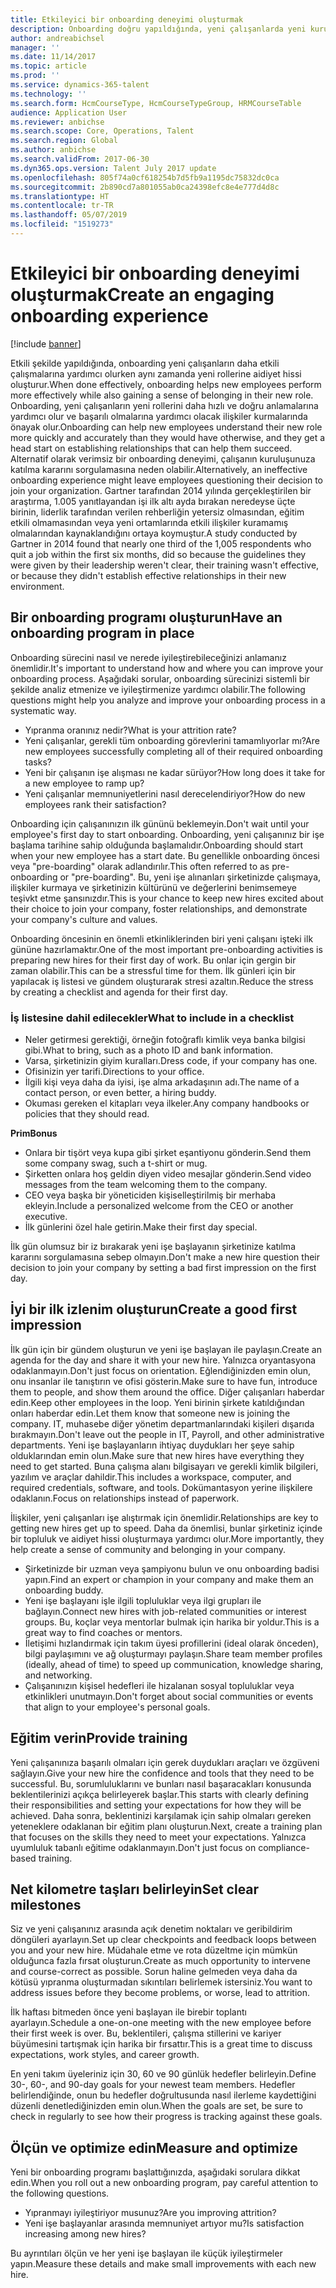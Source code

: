 ```yaml
---
title: Etkileyici bir onboarding deneyimi oluşturmak
description: Onboarding doğru yapıldığında, yeni çalışanlarda yeni kuruluşlarına ait oldukları hissini oluşturur.
author: andreabichsel
manager: ''
ms.date: 11/14/2017
ms.topic: article
ms.prod: ''
ms.service: dynamics-365-talent
ms.technology: ''
ms.search.form: HcmCourseType, HcmCourseTypeGroup, HRMCourseTable
audience: Application User
ms.reviewer: anbichse
ms.search.scope: Core, Operations, Talent
ms.search.region: Global
ms.author: anbichse
ms.search.validFrom: 2017-06-30
ms.dyn365.ops.version: Talent July 2017 update
ms.openlocfilehash: 805f74a0cf618254b7d5fb9a1195dc75832dc0ca
ms.sourcegitcommit: 2b890cd7a801055ab0ca24398efc8e4e777d4d8c
ms.translationtype: HT
ms.contentlocale: tr-TR
ms.lasthandoff: 05/07/2019
ms.locfileid: "1519273"
---
```

# <a name="create-an-engaging-onboarding-experience"></a><span data-ttu-id="17823-103">Etkileyici bir onboarding deneyimi oluşturmak</span><span class="sxs-lookup"><span data-stu-id="17823-103">Create an engaging onboarding experience</span></span>

[!include [banner](includes/banner.md)]

<span data-ttu-id="17823-104">Etkili şekilde yapıldığında, onboarding yeni çalışanların daha etkili çalışmalarına yardımcı olurken aynı zamanda yeni rollerine aidiyet hissi oluşturur.</span><span class="sxs-lookup"><span data-stu-id="17823-104">When done effectively, onboarding helps new employees perform more effectively while also gaining a sense of belonging in their new role.</span></span> <span data-ttu-id="17823-105">Onboarding, yeni çalışanların yeni rollerini daha hızlı ve doğru anlamalarına yardımcı olur ve başarılı olmalarına yardımcı olacak ilişkiler kurmalarında önayak olur.</span><span class="sxs-lookup"><span data-stu-id="17823-105">Onboarding can help new employees understand their new role more quickly and accurately than they would have otherwise, and they get a head start on establishing relationships that can help them succeed.</span></span> <span data-ttu-id="17823-106">Alternatif olarak verimsiz bir onboarding deneyimi, çalışanın kuruluşunuza katılma kararını sorgulamasına neden olabilir.</span><span class="sxs-lookup"><span data-stu-id="17823-106">Alternatively, an ineffective onboarding experience might leave employees questioning their decision to join your organization.</span></span> <span data-ttu-id="17823-107">Gartner tarafından 2014 yılında gerçekleştirilen bir araştırma, 1.005 yanıtlayandan işi ilk altı ayda bırakan neredeyse üçte birinin, liderlik tarafından verilen rehberliğin yetersiz olmasından, eğitim etkili olmamasından veya yeni ortamlarında etkili ilişkiler kuramamış olmalarından kaynaklandığını ortaya koymuştur.</span><span class="sxs-lookup"><span data-stu-id="17823-107">A study conducted by Gartner in 2014 found that nearly one third of the 1,005 respondents who quit a job within the first six months, did so because the guidelines they were given by their leadership weren't clear, their training wasn't effective, or because they didn't establish effective relationships in their new environment.</span></span>

## <a name="have-an-onboarding-program-in-place"></a><span data-ttu-id="17823-108">Bir onboarding programı oluşturun</span><span class="sxs-lookup"><span data-stu-id="17823-108">Have an onboarding program in place</span></span>
<span data-ttu-id="17823-109">Onboarding sürecini nasıl ve nerede iyileştirebileceğinizi anlamanız önemlidir.</span><span class="sxs-lookup"><span data-stu-id="17823-109">It's important to understand how and where you can improve your onboarding process.</span></span> <span data-ttu-id="17823-110">Aşağıdaki sorular, onboarding sürecinizi sistemli bir şekilde analiz etmenize ve iyileştirmenize yardımcı olabilir.</span><span class="sxs-lookup"><span data-stu-id="17823-110">The following questions might help you analyze and improve your onboarding process in a systematic way.</span></span>

- <span data-ttu-id="17823-111">Yıpranma oranınız nedir?</span><span class="sxs-lookup"><span data-stu-id="17823-111">What is your attrition rate?</span></span>
- <span data-ttu-id="17823-112">Yeni çalışanlar, gerekli tüm onboarding görevlerini tamamlıyorlar mı?</span><span class="sxs-lookup"><span data-stu-id="17823-112">Are new employees successfully completing all of their required onboarding tasks?</span></span>
- <span data-ttu-id="17823-113">Yeni bir çalışanın işe alışması ne kadar sürüyor?</span><span class="sxs-lookup"><span data-stu-id="17823-113">How long does it take for a new employee to ramp up?</span></span>
- <span data-ttu-id="17823-114">Yeni çalışanlar memnuniyetlerini nasıl derecelendiriyor?</span><span class="sxs-lookup"><span data-stu-id="17823-114">How do new employees rank their satisfaction?</span></span>

<span data-ttu-id="17823-115">Onboarding için çalışanınızın ilk gününü beklemeyin.</span><span class="sxs-lookup"><span data-stu-id="17823-115">Don't wait until your employee's first day to start onboarding.</span></span> <span data-ttu-id="17823-116">Onboarding, yeni çalışanınız bir işe başlama tarihine sahip olduğunda başlamalıdır.</span><span class="sxs-lookup"><span data-stu-id="17823-116">Onboarding should start when your new employee has a start date.</span></span> <span data-ttu-id="17823-117">Bu genellikle onboarding öncesi veya "pre-boarding" olarak adlandırılır.</span><span class="sxs-lookup"><span data-stu-id="17823-117">This often referred to as pre-onboarding or "pre-boarding".</span></span> <span data-ttu-id="17823-118">Bu, yeni işe alınanları şirketinizde çalışmaya, ilişkiler kurmaya ve şirketinizin kültürünü ve değerlerini benimsemeye teşivkt etme şansınızdır.</span><span class="sxs-lookup"><span data-stu-id="17823-118">This is your chance to keep new hires excited about their choice to join your company, foster relationships, and demonstrate your company's culture and values.</span></span>

<span data-ttu-id="17823-119">Onboarding öncesinin en önemli etkinliklerinden biri yeni çalışanı işteki ilk gününe hazırlamaktır.</span><span class="sxs-lookup"><span data-stu-id="17823-119">One of the most important pre-onboarding activities is preparing new hires for their first day of work.</span></span> <span data-ttu-id="17823-120">Bu onlar için gergin bir zaman olabilir.</span><span class="sxs-lookup"><span data-stu-id="17823-120">This can be a stressful time for them.</span></span> <span data-ttu-id="17823-121">İlk günleri için bir yapılacak iş listesi ve gündem oluşturarak stresi azaltın.</span><span class="sxs-lookup"><span data-stu-id="17823-121">Reduce the stress by creating a checklist and agenda for their first day.</span></span>

### <a name="what-to-include-in-a-checklist"></a><span data-ttu-id="17823-122">İş listesine dahil edilecekler</span><span class="sxs-lookup"><span data-stu-id="17823-122">What to include in a checklist</span></span>

- <span data-ttu-id="17823-123">Neler getirmesi gerektiği, örneğin fotoğraflı kimlik veya banka bilgisi gibi.</span><span class="sxs-lookup"><span data-stu-id="17823-123">What to bring, such as a photo ID and bank information.</span></span>
- <span data-ttu-id="17823-124">Varsa, şirketinizin giyim kuralları.</span><span class="sxs-lookup"><span data-stu-id="17823-124">Dress code, if your company has one.</span></span>
- <span data-ttu-id="17823-125">Ofisinizin yer tarifi.</span><span class="sxs-lookup"><span data-stu-id="17823-125">Directions to your office.</span></span>
- <span data-ttu-id="17823-126">İlgili kişi veya daha da iyisi, işe alma arkadaşının adı.</span><span class="sxs-lookup"><span data-stu-id="17823-126">The name of a contact person, or even better, a hiring buddy.</span></span>
- <span data-ttu-id="17823-127">Okuması gereken el kitapları veya ilkeler.</span><span class="sxs-lookup"><span data-stu-id="17823-127">Any company handbooks or policies that they should read.</span></span>

<span data-ttu-id="17823-128">**Prim**</span><span class="sxs-lookup"><span data-stu-id="17823-128">**Bonus**</span></span>

- <span data-ttu-id="17823-129">Onlara bir tişört veya kupa gibi şirket eşantiyonu gönderin.</span><span class="sxs-lookup"><span data-stu-id="17823-129">Send them some company swag, such a t-shirt or mug.</span></span>
- <span data-ttu-id="17823-130">Şirketten onlara hoş geldin diyen video mesajlar gönderin.</span><span class="sxs-lookup"><span data-stu-id="17823-130">Send video messages from the team welcoming them to the company.</span></span>
- <span data-ttu-id="17823-131">CEO veya başka bir yöneticiden kişiselleştirilmiş bir merhaba ekleyin.</span><span class="sxs-lookup"><span data-stu-id="17823-131">Include a personalized welcome from the CEO or another executive.</span></span>
- <span data-ttu-id="17823-132">İlk günlerini özel hale getirin.</span><span class="sxs-lookup"><span data-stu-id="17823-132">Make their first day special.</span></span>

<span data-ttu-id="17823-133">İlk gün olumsuz bir iz bırakarak yeni işe başlayanın şirketinize katılma kararını sorgulamasına sebep olmayın.</span><span class="sxs-lookup"><span data-stu-id="17823-133">Don't make a new hire question their decision to join your company by setting a bad first impression on the first day.</span></span>

## <a name="create-a-good-first-impression"></a><span data-ttu-id="17823-134">İyi bir ilk izlenim oluşturun</span><span class="sxs-lookup"><span data-stu-id="17823-134">Create a good first impression</span></span>

<span data-ttu-id="17823-135">İlk gün için bir gündem oluşturun ve yeni işe başlayan ile paylaşın.</span><span class="sxs-lookup"><span data-stu-id="17823-135">Create an agenda for the day and share it with your new hire.</span></span> <span data-ttu-id="17823-136">Yalnızca oryantasyona odaklanmayın.</span><span class="sxs-lookup"><span data-stu-id="17823-136">Don't just focus on orientation.</span></span> <span data-ttu-id="17823-137">Eğlendiğinizden emin olun, onu insanlar ile tanıştırın ve ofisi gösterin.</span><span class="sxs-lookup"><span data-stu-id="17823-137">Make sure to have fun, introduce them to people, and show them around the office.</span></span> <span data-ttu-id="17823-138">Diğer çalışanları haberdar edin.</span><span class="sxs-lookup"><span data-stu-id="17823-138">Keep other employees in the loop.</span></span> <span data-ttu-id="17823-139">Yeni birinin şirkete katıldığından onları haberdar edin.</span><span class="sxs-lookup"><span data-stu-id="17823-139">Let them know that someone new is joining the company.</span></span> <span data-ttu-id="17823-140">IT, muhasebe diğer yönetim departmanlarındaki kişileri dışarıda bırakmayın.</span><span class="sxs-lookup"><span data-stu-id="17823-140">Don't leave out the people in IT, Payroll, and other administrative departments.</span></span> <span data-ttu-id="17823-141">Yeni işe başlayanların ihtiyaç duydukları her şeye sahip olduklarından emin olun.</span><span class="sxs-lookup"><span data-stu-id="17823-141">Make sure that new hires have everything they need to get started.</span></span> <span data-ttu-id="17823-142">Buna çalışma alanı bilgisayarı ve gerekli kimlik bilgileri, yazılım ve araçlar dahildir.</span><span class="sxs-lookup"><span data-stu-id="17823-142">This includes a workspace, computer, and required credentials, software, and tools.</span></span> <span data-ttu-id="17823-143">Dokümantasyon yerine ilişkilere odaklanın.</span><span class="sxs-lookup"><span data-stu-id="17823-143">Focus on relationships instead of paperwork.</span></span>

<span data-ttu-id="17823-144">İlişkiler, yeni çalışanları işe alıştırmak için önemlidir.</span><span class="sxs-lookup"><span data-stu-id="17823-144">Relationships are key to getting new hires get up to speed.</span></span> <span data-ttu-id="17823-145">Daha da önemlisi, bunlar şirketiniz içinde bir topluluk ve aidiyet hissi oluşturmaya yardımcı olur.</span><span class="sxs-lookup"><span data-stu-id="17823-145">More importantly, they help create a sense of community and belonging in your company.</span></span>

- <span data-ttu-id="17823-146">Şirketinizde bir uzman veya şampiyonu bulun ve onu onboarding badisi yapın.</span><span class="sxs-lookup"><span data-stu-id="17823-146">Find an expert or champion in your company and make them an onboarding buddy.</span></span>
- <span data-ttu-id="17823-147">Yeni işe başlayanı işle ilgili topluluklar veya ilgi grupları ile bağlayın.</span><span class="sxs-lookup"><span data-stu-id="17823-147">Connect new hires with job-related communities or interest groups.</span></span> <span data-ttu-id="17823-148">Bu, koçlar veya mentorlar bulmak için harika bir yoldur.</span><span class="sxs-lookup"><span data-stu-id="17823-148">This is a great way to find coaches or mentors.</span></span>
- <span data-ttu-id="17823-149">İletişimi hızlandırmak için takım üyesi profillerini (ideal olarak önceden), bilgi paylaşımını ve ağ oluşturmayı paylaşın.</span><span class="sxs-lookup"><span data-stu-id="17823-149">Share team member profiles (ideally, ahead of time) to speed up communication, knowledge sharing, and networking.</span></span>
- <span data-ttu-id="17823-150">Çalışanınızın kişisel hedefleri ile hizalanan sosyal topluluklar veya etkinlikleri unutmayın.</span><span class="sxs-lookup"><span data-stu-id="17823-150">Don't forget about social communities or events that align to your employee's personal goals.</span></span>

## <a name="provide-training"></a><span data-ttu-id="17823-151">Eğitim verin</span><span class="sxs-lookup"><span data-stu-id="17823-151">Provide training</span></span>

<span data-ttu-id="17823-152">Yeni çalışanınıza başarılı olmaları için gerek duydukları araçları ve özgüveni sağlayın.</span><span class="sxs-lookup"><span data-stu-id="17823-152">Give your new hire the confidence and tools that they need to be successful.</span></span> <span data-ttu-id="17823-153">Bu, sorumluluklarını ve bunları nasıl başaracakları konusunda beklentilerinizi açıkça belirleyerek başlar.</span><span class="sxs-lookup"><span data-stu-id="17823-153">This starts with clearly defining their responsibilities and setting your expectations for how they will be achieved.</span></span> <span data-ttu-id="17823-154">Daha sonra, beklentinizi karşılamak için sahip olmaları gereken yeteneklere odaklanan bir eğitim planı oluşturun.</span><span class="sxs-lookup"><span data-stu-id="17823-154">Next, create a training plan that focuses on the skills they need to meet your expectations.</span></span> <span data-ttu-id="17823-155">Yalnızca uyumluluk tabanlı eğitime odaklanmayın.</span><span class="sxs-lookup"><span data-stu-id="17823-155">Don't just focus on compliance-based training.</span></span>

## <a name="set-clear-milestones"></a><span data-ttu-id="17823-156">Net kilometre taşları belirleyin</span><span class="sxs-lookup"><span data-stu-id="17823-156">Set clear milestones</span></span>

<span data-ttu-id="17823-157">Siz ve yeni çalışanınız arasında açık denetim noktaları ve geribildirim döngüleri ayarlayın.</span><span class="sxs-lookup"><span data-stu-id="17823-157">Set up clear checkpoints and feedback loops between you and your new hire.</span></span> <span data-ttu-id="17823-158">Müdahale etme ve rota düzeltme için mümkün olduğunca fazla fırsat oluşturun.</span><span class="sxs-lookup"><span data-stu-id="17823-158">Create as much opportunity to intervene and course-correct as possible.</span></span> <span data-ttu-id="17823-159">Sorun haline gelmeden veya daha da kötüsü yıpranma oluşturmadan sıkıntıları belirlemek istersiniz.</span><span class="sxs-lookup"><span data-stu-id="17823-159">You want to address issues before they become problems, or worse, lead to attrition.</span></span>

<span data-ttu-id="17823-160">İlk haftası bitmeden önce yeni başlayan ile birebir toplantı ayarlayın.</span><span class="sxs-lookup"><span data-stu-id="17823-160">Schedule a one-on-one meeting with the new employee before their first week is over.</span></span> <span data-ttu-id="17823-161">Bu, beklentileri, çalışma stillerini ve kariyer büyümesini tartışmak için harika bir fırsattır.</span><span class="sxs-lookup"><span data-stu-id="17823-161">This is a great time to discuss expectations, work styles, and career growth.</span></span>

<span data-ttu-id="17823-162">En yeni takım üyeleriniz için 30, 60 ve 90 günlük hedefler belirleyin.</span><span class="sxs-lookup"><span data-stu-id="17823-162">Define 30-, 60-, and 90-day goals for your newest team members.</span></span> <span data-ttu-id="17823-163">Hedefler belirlendiğinde, onun bu hedefler doğrultusunda nasıl ilerleme kaydettiğini düzenli denetlediğinizden emin olun.</span><span class="sxs-lookup"><span data-stu-id="17823-163">When the goals are set, be sure to check in regularly to see how their progress is tracking against these goals.</span></span>

## <a name="measure-and-optimize"></a><span data-ttu-id="17823-164">Ölçün ve optimize edin</span><span class="sxs-lookup"><span data-stu-id="17823-164">Measure and optimize</span></span>

<span data-ttu-id="17823-165">Yeni bir onboarding programı başlattığınızda, aşağıdaki sorulara dikkat edin.</span><span class="sxs-lookup"><span data-stu-id="17823-165">When you roll out a new onboarding program, pay careful attention to the following questions.</span></span> 

- <span data-ttu-id="17823-166">Yıpranmayı iyileştiriyor musunuz?</span><span class="sxs-lookup"><span data-stu-id="17823-166">Are you improving attrition?</span></span>
- <span data-ttu-id="17823-167">Yeni işe başlayanlar arasında memnuniyet artıyor mu?</span><span class="sxs-lookup"><span data-stu-id="17823-167">Is satisfaction increasing among new hires?</span></span> 

<span data-ttu-id="17823-168">Bu ayrıntıları ölçün ve her yeni işe başlayan ile küçük iyileştirmeler yapın.</span><span class="sxs-lookup"><span data-stu-id="17823-168">Measure these details and make small improvements with each new hire.</span></span>

